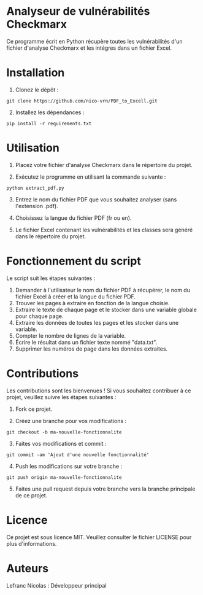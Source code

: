 # Analyseur de vulnérabilités Checkmarx
Ce programme écrit en Python récupère toutes les vulnérabilités d'un fichier d'analyse Checkmarx et les intégres dans un fichier Excel.

# Installation
1. Clonez le dépôt :

```git clone https://github.com/nico-vrn/PDF_to_Excell.git ```

2. Installez les dépendances :

```pip install -r requirements.txt```

# Utilisation
1. Placez votre fichier d'analyse Checkmarx dans le répertoire du projet.

2. Exécutez le programme en utilisant la commande suivante :

```python extract_pdf.py```

3. Entrez le nom du fichier PDF que vous souhaitez analyser (sans l'extension .pdf).

4. Choisissez la langue du fichier PDF (fr ou en).

5. Le fichier Excel contenant les vulnérabilités et les classes sera généré dans le répertoire du projet.

# Fonctionnement du script
Le script suit les étapes suivantes :

1. Demander à l'utilisateur le nom du fichier PDF à récupérer, le nom du fichier Excel à créer et la langue du fichier PDF.
2. Trouver les pages à extraire en fonction de la langue choisie.
3. Extraire le texte de chaque page et le stocker dans une variable globale pour chaque page.
4. Extraire les données de toutes les pages et les stocker dans une variable.
5. Compter le nombre de lignes de la variable.
6. Écrire le résultat dans un fichier texte nommé "data.txt".
7. Supprimer les numéros de page dans les données extraites.

# Contributions
Les contributions sont les bienvenues ! Si vous souhaitez contribuer à ce projet, veuillez suivre les étapes suivantes :

1. Fork ce projet.

2. Créez une branche pour vos modifications :

```git checkout -b ma-nouvelle-fonctionnalite```

3. Faites vos modifications et commit :

```git commit -am 'Ajout d'une nouvelle fonctionnalité'``` 

4. Push les modifications sur votre branche :

```git push origin ma-nouvelle-fonctionnalite```

5. Faites une pull request depuis votre branche vers la branche principale de ce projet.

# Licence
Ce projet est sous licence MIT. Veuillez consulter le fichier LICENSE pour plus d'informations.

# Auteurs
Lefranc Nicolas : Développeur principal
